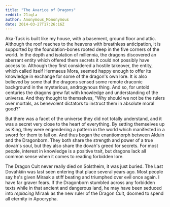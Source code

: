 ```yaml
---
title: "The Avarice of Dragons"
reddit: 21iqla
author: Anonymous_Mononymous
date: 2014-03-27T17:26:16Z
---
```


Aka-Tusk is built like my house, with a basement, ground floor and attic. Although the roof reaches to the heavens with breathless anticipation, it is supported by the foundation-bones rooted deep in the five corners of the world. In the depth and isolation of millennia, the dragons discovered an aberrant entity which offered them secrets it could not possibly have access to. Although they first considered a hostile takeover, the entity, which called itself Hermaeus Mora, seemed happy enough to offer its knowledge in exchange for some of the dragon's own lore. It is also believed  by some that the dragons sensed some remote draconic background in the mysterious, androgynous thing. And so, for untold centuries the dragons grew fat with knowledge and understanding of the universe. And they thought to themselves, "Why should we not be the rulers over mortals, as benevolent dictators to instruct them in absolute moral good?"

But there was a facet of the universe they did not totally understand, and it was a secret very close to the heart of everything. By setting themselves up as King, they were engendering a pattern in the world which manifested in a sword for them to fall on. And thus began the enantiomorph between Alduin and the Dragonborn. They both share the strength and power of a true dovah's soul, but they also share the dovah's greed for secrets. For most people, interest in knowledge is a positive trait, but dragons lack all common sense when it comes to reading forbidden lore.

The Dragon Cult never really died on Solstheim, it was just buried. The Last Dovahkiin was last seen entering that place several years ago. Most people say he's given Miraak a stiff beating and triumphed over evil once again. I have far graver fears. If the Dragonborn stumbled across any forbidden texts while in that ancient and dangerous land, he may have been seduced into *replacing* Miraak as the new ruler of the Dragon Cult, doomed to spend all eternity in Apocrypha.
